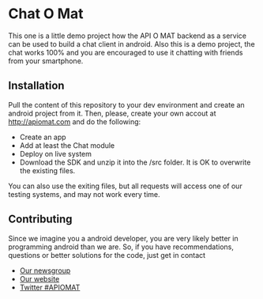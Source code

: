 Chat O Mat
=============

This one is a little demo project how the API O MAT backend as a service can be used to build a chat client in android.
Also this is a demo project, the chat works 100% and you are encouraged to use it chatting with friends from your smartphone.


Installation
------------

Pull the content of this repository to your dev environment and create an android project from it. Then, please, create your
own accout at http://apiomat.com and do the following:
* Create an app
* Add at least the Chat module
* Deploy on live system 
* Download the SDK and unzip it into the /src folder. It is OK to overwrite the existing files.

You can also use the exiting files, but all requests will access one of our testing systems, and may not work every time. 

Contributing
------------

Since we imagine you a android developer, you are very likely better in programming android than we are. So, if you have recommendations, 
questions or better solutions for the code, just get in contact 

* [Our newsgroup](https://groups.google.com/group/api-o-mat-newsletter/subscribe)
* [Our website](http://apiomat.com)
* [Twitter #APIOMAT](http://twitter.com/apiomat)


